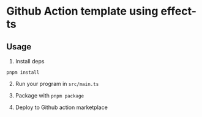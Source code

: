 # Github Action template using effect-ts

## Usage

1. Install deps

```
pnpm install
```

2. Run your program in `src/main.ts`

3. Package with `pnpm package`

4. Deploy to Github action marketplace